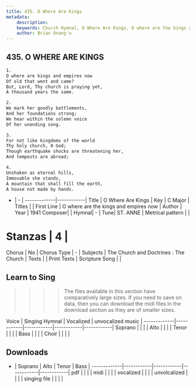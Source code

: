 ```yaml
---
title: 435. O Where Are Kings
metadata:
    description: 
    keywords: Church Hymnal, O Where Are Kings, O where are the kings and empires now, 
    author: Brian Onang'o
---
```



## 435. O WHERE ARE KINGS

```txt
1.
O where are kings and empires now 
Of old that went and came? 
But, Lord, Thy church is praying yet, 
A thousand years the same. 

2.
We mark her goodly battlements, 
And her foundations strong; 
We hear within the solemn voice 
Of her unending song. 

3.
For not like kingdoms of the world 
Thy holy church, 0 God; 
Though earthquake shocks are threatening her, 
And tempests are abroad; 

4.
Unshaken as eternal hills, 
Immovable she stands, 
A mountain that shall fill the earth, 
A house not made by hands.
```

- |   -  |
-------------|------------|
Title | O Where Are Kings |
Key | C Major |
Titles |  |
First Line | O where are the kings and empires now |
Author | 
Year | 1941
Composer|  |
Hymnal|  - |
Tune| ST. ANNE |
Metrical pattern | |
# Stanzas | 4 |
Chorus | No |
Chorus Type | - |
Subjects | The Church and Doctrines : The Church |
Texts |  |
Print Texts | 
Scripture Song |  |
  
## Learn to Sing

>>>> The files available in this section have comparatively large sizes. If you need to save on data, then you can download the midi files in the download section as they are of smaller sizes.

Voice |  Singing Hymnal | Vocalized | unvocalized music |
-------------|------------|------------|------------|------------|
Soprano | | | |
Alto | | | |
Tenor | | | |
Bass | | | |
Choir | | | |

## Downloads

- |  Soprano | Alto | Tenor | Bass |
-------------|------------|------------|------------|------------|
pdf | | | |
midi | | | |
vocalized | | | |
unvolcalized | | | |
singing file | | | |
  